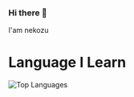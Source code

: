 ### Hi there 👋

I'am nekozu

# Language I Learn
![Top Languages](https://github-readme-stats.vercel.app/api/top-langs/?username=nekozu&custom_title=Languages%20I%20learning%20:3&theme=tokyonight&hide_border=true)
